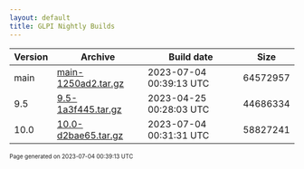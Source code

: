 ```yaml
---
layout: default
title: GLPI Nightly Builds
---
```


Version|Archive|Build date|Size
---|---|---|---
main|[main-1250ad2.tar.gz](main-1250ad2.tar.gz)|2023-07-04 00:39:13 UTC|64572957
9.5|[9.5-1a3f445.tar.gz](9.5-1a3f445.tar.gz)|2023-04-25 00:28:03 UTC|44686334
10.0|[10.0-d2bae65.tar.gz](10.0-d2bae65.tar.gz)|2023-07-04 00:31:31 UTC|58827241

<font size="1">Page generated on 2023-07-04 00:39:13 UTC</font>
